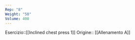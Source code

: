 ```yaml
---
Rep: "8"
Weight: "50"
Volume: 400
---
```

Esercizio::[[Inclined chest press 1]]
Origine:: [[Allenamento A]]